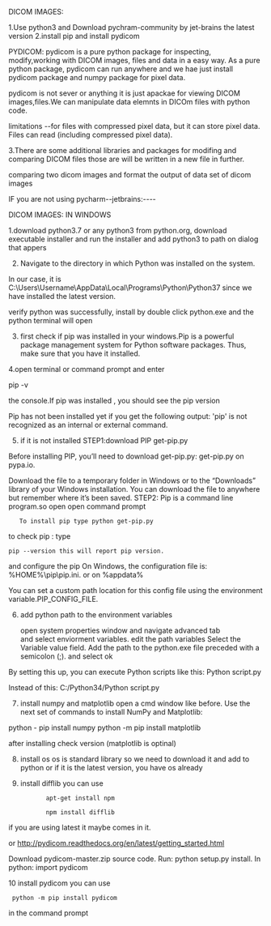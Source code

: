 

DICOM IMAGES:


1.Use python3 and Download pychram-community by jet-brains the latest version
2.install pip and install pydicom 

  PYDICOM:
   pydicom is a pure python package for inspecting, modify,working with DICOM images, files and data in a easy way. As a pure python package, pydicom can run anywhere and we hae just install pydicom package and numpy package for pixel data.

   pydicom is not sever or anything it is just apackae for viewing DICOM images,files.We can manipulate data elemnts in DICOm files with python code.

   limitations --for files with compressed pixel data, but it can store pixel data. Files can read (including compressed pixel data).

3.There are some additional libraries and packages for modifing and comparing DICOM files those are will be written in a new file in further.   
 
comparing two dicom images and format the output of data set of dicom images 

IF you are not using pycharm--jetbrains:----

DICOM IMAGES:
IN WINDOWS

1.download python3.7 or any python3 from python.org, download executable installer
  and run the installer and add python3 to path on dialog that appers 
  

2.  Navigate to the directory in which Python was installed on the system. 


In our case, it is C:\Users\Username\AppData\Local\Programs\Python\Python37 since we have installed the latest version.

 verify python was successfully, install by double click python.exe and the python terminal will open


3. first check if pip was installed in your windows.Pip is a powerful package management system for Python software packages. Thus, make sure that you have it installed.

4.open terminal or command prompt and enter 

pip -v  

the console.If pip was installed , you should see the pip version 

Pip has not been installed yet if you get the following output:
    'pip' is not recognized as an internal or external command.

5. if it is not installed 
   STEP1:download PIP get-pip.py

 Before installing PIP, you’ll need to download get-pip.py: get-pip.py on pypa.io.

Download the file to a temporary folder in Windows or to the “Downloads” library of your Windows installation. You can download the file to anywhere but remember where it’s been saved.
 STEP2: Pip is a command line program.so open 
       open command prompt
   
       To install pip type python get-pip.py

   to check pip :
    type 
    
    pip --version this will report pip version.

and configure the pip 
 On Windows, the configuration file is: %HOME%\pip\pip.ini.
or on %appdata% 

You can set a custom path location for this config file using the environment variable.PIP_CONFIG_FILE.

6. add python path to the environment variables 

   open  system properties window and navigate advanced tab                      
   and select enviorment variables.
   edit the path variables 
  Select the Variable value field. Add the path to the python.exe file preceded with a semicolon (;). and select ok

By setting this up, you can execute Python scripts like this: Python script.py

Instead of this: C:/Python34/Python script.py


7. install numpy and matplotlib
   open a cmd window like before. Use the next set of commands to install NumPy and Matplotlib:


  python - pip install numpy 
 python -m pip install matplotlib
 
after installing check version (matplotlib is optinal)

8. install os 
  os is standard library so we need to download it and add to python 
 or 
 if it is the latest version, you have os already

9. install difflib 
  you can use 
  
              apt-get install npm

              npm install difflib
if you are using latest it maybe comes in it. 

 or 
  http://pydicom.readthedocs.org/en/latest/getting_started.html

Download pydicom-master.zip source code. 
Run: python setup.py install.  In python: import pydicom


10 install pydicom 
   you can use 
   
     python -m pip install pydicom 
   in the command prompt


